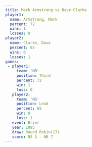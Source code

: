 ```yaml
---
title: Mark Armstrong vs Dave Clarke
player1:               
  name: Armstrong, Mark
  percent: 72          
  wins: 1              
  losses: 0            
player2:               
  name: Clarke, Dave   
  percent: 65          
  wins: 0              
  losses: 1            
games:
 - player1:         
     team: 'NB'     
     position: Third
     percent: 72    
     win: 1         
     loss: 0        
   player2:        
     team: 'NS'    
     position: Lead
     percent: 65   
     win: 0        
     loss: 1       
   event: Brier         
   year: 1995           
   draw: Round Robin(17)
   score: NS 3 - NB 7   
---
```

